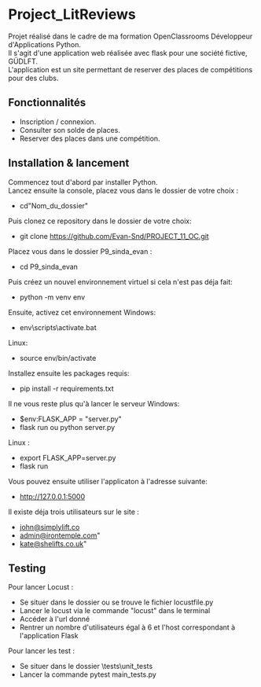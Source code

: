 # Project_LitReviews
Projet réalisé dans le cadre de ma formation OpenClassrooms Développeur d'Applications Python.  
Il s'agit d'une application web réalisée avec flask pour une société fictive, GÜDLFT.  
L'application est un site permettant de reserver des places de compétitions pour des clubs.

## Fonctionnalités

* Inscription / connexion.
* Consulter son solde de places.
* Reserver des places dans une compétition.


## Installation & lancement

Commencez tout d'abord par installer Python.  
Lancez ensuite la console, placez vous dans le dossier de votre choix :
 - cd"Nom_du_dossier"

 Puis clonez ce repository dans le dossier de votre choix:
- git clone https://github.com/Evan-Snd/PROJECT_11_OC.git

Placez vous dans le dossier P9_sinda_evan :
 - cd P9_sinda_evan

Puis créez un nouvel environnement virtuel si cela n'est pas déja fait:
 - python -m venv env

Ensuite, activez cet environnement
Windows:
 - env\scripts\activate.bat

Linux:
 - source env/bin/activate

Installez ensuite les packages requis:
 - pip install -r requirements.txt

Il ne vous reste plus qu'à lancer le serveur
Windows:
- $env:FLASK_APP = "server.py"
- flask run ou python server.py

Linux :
- export FLASK_APP=server.py
- flask run

Vous pouvez ensuite utiliser l'applicaton à l'adresse suivante:
 - http://127.0.0.1:5000

Il existe déja trois utilisateurs sur le site :
- john@simplylift.co
- admin@irontemple.com"
- kate@shelifts.co.uk"

## Testing

Pour lancer Locust :
- Se situer dans le dossier ou se trouve le fichier locustfile.py
- Lancer le locust via le commande "locust" dans le terminal
- Accéder à l'url donné
- Rentrer un nombre d'utilisateurs égal à 6 et l'host correspondant à l'application Flask

Pour lancer les test :
- Se situer dans le dossier \tests\unit_tests
- Lancer la commande pytest main_tests.py




